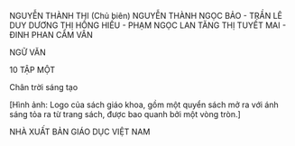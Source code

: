 NGUYỄN THÀNH THI (Chủ biên)
NGUYỄN THÀNH NGỌC BẢO - TRẦN LÊ DUY
DƯƠNG THỊ HỒNG HIẾU - PHẠM NGỌC LAN
TĂNG THỊ TUYẾT MAI - ĐINH PHAN CẨM VÂN

NGỮ VĂN

10
TẬP MỘT

Chân trời sáng tạo

[Hình ảnh: Logo của sách giáo khoa, gồm một quyển sách mở ra với ánh sáng tỏa ra từ trang sách, được bao quanh bởi một vòng tròn.]

NHÀ XUẤT BẢN GIÁO DỤC VIỆT NAM